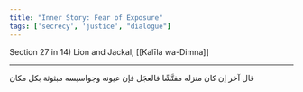 ```yaml
---
title: "Inner Story: Fear of Exposure"
tags: ['secrecy', 'justice', "dialogue"]
---
```


 Section 27 in 14) Lion and Jackal, [[Kalīla wa-Dimna]]

---
قال آخر إن كان منزله مفتَّشًا فالعجَل فإن عيونه وجواسيسه مبثوثة بكل مكان
